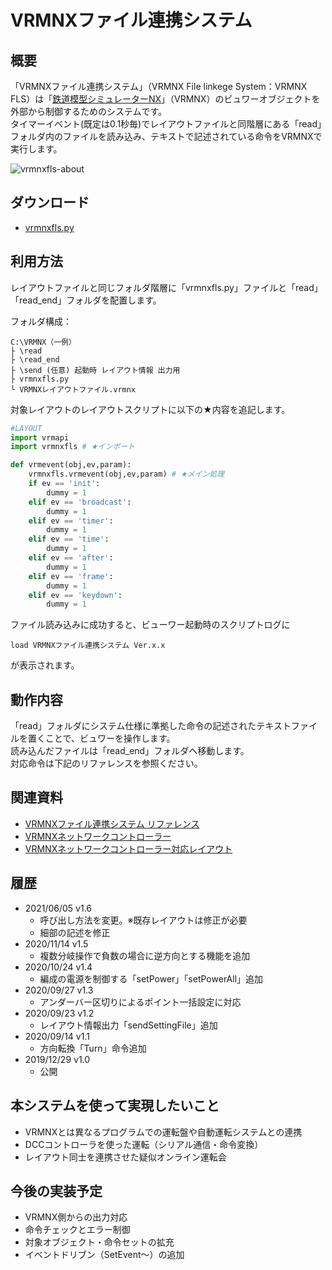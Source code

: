# VRMNXファイル連携システム

## 概要
「VRMNXファイル連携システム」（VRMNX File linkege System：VRMNX FLS）は「[鉄道模型シミュレーターNX](http://www.imagic.co.jp/hobby/products/vrmnx/ "鉄道模型シミュレーターNX")」（VRMNX）のビュワーオブジェクトを外部から制御するためのシステムです。  
タイマーイベント(既定は0.1秒毎)でレイアウトファイルと同階層にある「read」フォルダ内のファイルを読み込み、テキストで記述されている命令をVRMNXで実行します。

![vrmnxfls-about](https://user-images.githubusercontent.com/66538961/107119739-e9334300-68cc-11eb-8f29-7ed26ccc383b.png)

## ダウンロード
- [vrmnxfls.py](https://raw.githubusercontent.com/CaldiaNX/vrmnxfls/main/vrmnxfls.py)

## 利用方法
レイアウトファイルと同じフォルダ階層に「vrmnxfls.py」ファイルと「read」「read_end」フォルダを配置します。  

フォルダ構成：
```
C:\VRMNX（一例）
├ \read
├ \read_end
├ \send (任意) 起動時 レイアウト情報 出力用
├ vrmnxfls.py
└ VRMNXレイアウトファイル.vrmnx
```

対象レイアウトのレイアウトスクリプトに以下の★内容を追記します。  

```py
#LAYOUT
import vrmapi
import vrmnxfls # ★インポート

def vrmevent(obj,ev,param):
    vrmnxfls.vrmevent(obj,ev,param) # ★メイン処理
    if ev == 'init':
        dummy = 1
    elif ev == 'broadcast':
        dummy = 1
    elif ev == 'timer':
        dummy = 1
    elif ev == 'time':
        dummy = 1
    elif ev == 'after':
        dummy = 1
    elif ev == 'frame':
        dummy = 1
    elif ev == 'keydown':
        dummy = 1
```

ファイル読み込みに成功すると、ビューワー起動時のスクリプトログに

```
load VRMNXファイル連携システム Ver.x.x
```

が表示されます。  

## 動作内容
「read」フォルダにシステム仕様に準拠した命令の記述されたテキストファイルを置くことで、ビュワーを操作します。  
読み込んだファイルは「read_end」フォルダへ移動します。  
対応命令は下記のリファレンスを参照ください。

## 関連資料
- [VRMNXファイル連携システム リファレンス](REFERENCE.md)
- [VRMNXネットワークコントローラー](vrmnxflsNetController.md)
- [VRMNXネットワークコントローラー対応レイアウト](vrmnxflsSampleLayout.md)

## 履歴
- 2021/06/05 v1.6
  - 呼び出し方法を変更。※既存レイアウトは修正が必要
  - 細部の記述を修正
- 2020/11/14 v1.5
  - 複数分岐操作で負数の場合に逆方向とする機能を追加
- 2020/10/24 v1.4
  - 編成の電源を制御する「setPower」「setPowerAll」追加
- 2020/09/27 v1.3
  - アンダーバー区切りによるポイント一括設定に対応
- 2020/09/23 v1.2
  - レイアウト情報出力「sendSettingFile」追加
- 2020/09/14 v1.1
  - 方向転換「Turn」命令追加
- 2019/12/29 v1.0
  - 公開

## 本システムを使って実現したいこと
- VRMNXとは異なるプログラムでの運転盤や自動運転システムとの連携
- DCCコントローラを使った運転（シリアル通信・命令変換）
- レイアウト同士を連携させた疑似オンライン運転会

## 今後の実装予定
- VRMNX側からの出力対応
- 命令チェックとエラー制御
- 対象オブジェクト・命令セットの拡充
- イベントドリブン（SetEvent～）の追加
